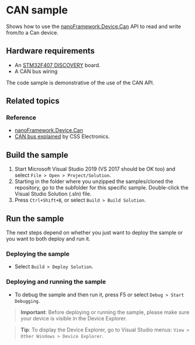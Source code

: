 # CAN sample

Shows how to use the [nanoFramework.Device.Can](http://docs.nanoframework.net/api/nanoFramework.Device.Can.html) API to read and write from/to a Can device.

## Hardware requirements

- An [STM32F407 DISCOVERY](https://www.st.com/en/evaluation-tools/stm32f4discovery.html) board.
- A CAN bus wiring

The code sample is demonstrative of the use of the CAN API.

## Related topics

### Reference

- [nanoFramework.Device.Can](http://docs.nanoframework.net/api/nanoFramework.Device.Can.html)
- [CAN bus explained](https://www.csselectronics.com/screen/page/simple-intro-to-can-bus/language/en) by CSS Electronics.

## Build the sample

1. Start Microsoft Visual Studio 2019 (VS 2017 should be OK too) and select `File > Open > Project/Solution`.
1. Starting in the folder where you unzipped the samples/cloned the repository, go to the subfolder for this specific sample. Double-click the Visual Studio Solution (.sln) file.
1. Press `Ctrl+Shift+B`, or select `Build > Build Solution`.

## Run the sample

The next steps depend on whether you just want to deploy the sample or you want to both deploy and run it.

### Deploying the sample

- Select `Build > Deploy Solution`.

### Deploying and running the sample

- To debug the sample and then run it, press F5 or select `Debug > Start Debugging`.

> **Important**: Before deploying or running the sample, please make sure your device is visible in the Device Explorer.

> **Tip**: To display the Device Explorer, go to Visual Studio menus: `View > Other Windows > Device Explorer`.
